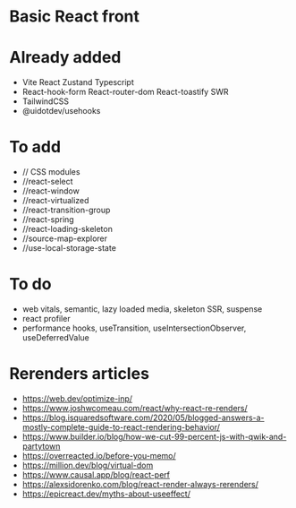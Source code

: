 # Basic React front

# Already added
- Vite React Zustand Typescript
- React-hook-form React-router-dom React-toastify SWR
- TailwindCSS
- @uidotdev/usehooks

# To add
- // CSS modules
- //react-select
- //react-window
- //react-virtualized
- //react-transition-group
- //react-spring
- //react-loading-skeleton
- //source-map-explorer
- //use-local-storage-state

# To do
- web vitals, semantic, lazy loaded media, skeleton SSR, suspense
- react profiler
- performance hooks, useTransition, useIntersectionObserver, useDeferredValue

# Rerenders articles
- https://web.dev/optimize-inp/
- https://www.joshwcomeau.com/react/why-react-re-renders/
- https://blog.isquaredsoftware.com/2020/05/blogged-answers-a-mostly-complete-guide-to-react-rendering-behavior/
- https://www.builder.io/blog/how-we-cut-99-percent-js-with-qwik-and-partytown
- https://overreacted.io/before-you-memo/
- https://million.dev/blog/virtual-dom
- https://www.causal.app/blog/react-perf
- https://alexsidorenko.com/blog/react-render-always-rerenders/
- https://epicreact.dev/myths-about-useeffect/